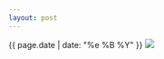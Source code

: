 ```yaml
---
layout: post
---
```


<p>
  <time>{{ page.date | date: "%e %B %Y" }}</time>
  <img src="https://s3.amazonaws.com/life.aaronjgreenberg.com/224.jpg">
  
</p>
